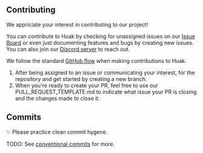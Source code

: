 Contributing
--------------

We appriciate your interest in contributing to our project!

You can contribute to Huak by checking for unassigned issues on our [Issue Board](https://github.com/orgs/cnpryer/projects/1) or even just documenting features and bugs by creating new issues. You can also join our [Discord server](https://discord.gg/KjHdBaBGhm) to reach out.

We follow the standard [GitHub flow](https://docs.github.com/en/get-started/quickstart/github-flow) when making contributions to Huak.

1. After being assigned to an issue or communicating your interest, for the repository and get started by creating a new branch.
2. When you're ready to create your PR, feel free to use our PULL_REQUEST_TEMPLATE.md to indicate what issue your PR is closing and the changes made to close it.

Commits
--------------------------

✨ Please practice clean commit hygene.

TODO: See [conventional commits](https://www.conventionalcommits.org/en/v1.0.0/) for more.
